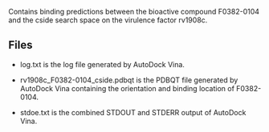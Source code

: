 Contains binding predictions between the bioactive compound F0382-0104 and the cside search space on the virulence factor rv1908c.

## Files

- log.txt is the log file generated by AutoDock Vina.

- rv1908c_F0382-0104_cside.pdbqt is the PDBQT file generated by AutoDock Vina containing the orientation and binding location of F0382-0104.

- stdoe.txt is the combined STDOUT and STDERR output of AutoDock Vina.

